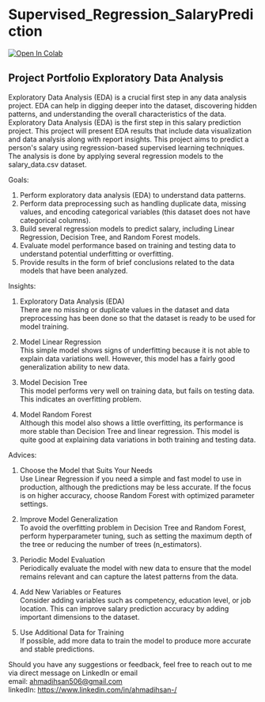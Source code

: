 # Supervised_Regression_SalaryPrediction
[![Open In Colab](https://colab.research.google.com/assets/colab-badge.svg)](https://colab.research.google.com/drive/1Dr1FTQ2x9gWbMyd3GCCwhZY9fm6I4Y5q?usp=sharing)
## Project Portfolio Exploratory Data Analysis
Exploratory Data Analysis (EDA) is a crucial first step in any data analysis project. EDA can help in digging deeper into the dataset, discovering hidden patterns, and understanding the overall characteristics of the data. Exploratory Data Analysis (EDA) is the first step in this salary prediction project. This project will present EDA results that include data visualization and data analysis along with report insights. This project aims to predict a person's salary using regression-based supervised learning techniques. The analysis is done by applying several regression models to the salary_data.csv dataset.

Goals:
  1. Perform exploratory data analysis (EDA) to understand data patterns.
  2. Perform data preprocessing such as handling duplicate data, missing values, and encoding categorical variables (this dataset does not have categorical columns).
  3. Build several regression models to predict salary, including Linear Regression, Decision Tree, and Random Forest models.
  4. Evaluate model performance based on training and testing data to understand potential underfitting or overfitting.
  5. Provide results in the form of brief conclusions related to the data models that have been analyzed.

Insights:
  1. Exploratory Data Analysis (EDA)
     <br>There are no missing or duplicate values in the dataset and data preprocessing has been done so that the dataset is ready to be used for model training.

  2. Model Linear Regression
     <br>This simple model shows signs of underfitting because it is not able to explain data variations well. However, this model has a fairly good generalization ability to new data.

  4. Model Decision Tree
     <br>This model performs very well on training data, but fails on testing data. This indicates an overfitting problem.

  5. Model Random Forest
     <br>Although this model also shows a little overfitting, its performance is more stable than Decision Tree and linear regression. This model is quite good at explaining data variations in both training and testing data.

Advices:
  1. Choose the Model that Suits Your Needs
     <br>Use Linear Regression if you need a simple and fast model to use in production, although the predictions may be less accurate. If the focus is on higher accuracy, choose Random Forest with optimized parameter settings.

  2. Improve Model Generalization
     <br>To avoid the overfitting problem in Decision Tree and Random Forest, perform hyperparameter tuning, such as setting the maximum depth of the tree or reducing the number of trees (n_estimators).

  3. Periodic Model Evaluation
     <br>Periodically evaluate the model with new data to ensure that the model remains relevant and can capture the latest patterns from the data.

  4. Add New Variables or Features
     <br>Consider adding variables such as competency, education level, or job location. This can improve salary prediction accuracy by adding important dimensions to the dataset.

  5. Use Additional Data for Training
     <br>If possible, add more data to train the model to produce more accurate and stable predictions.

Should you have any suggestions or feedback, feel free to reach out to me via direct message on LinkedIn or email
<br>email: ahmadihsan506@gmail.com
<br>linkedIn: https://www.linkedin.com/in/ahmadihsan-/ 

